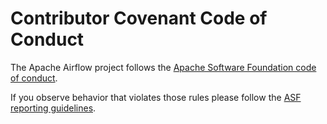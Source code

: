 # Contributor Covenant Code of Conduct

The Apache Airflow project follows the [Apache Software Foundation code of conduct](http://www.apache.org/foundation/policies/conduct.html).

If you observe behavior that violates those rules please follow the [ASF reporting guidelines](https://www.apache.org/foundation/policies/conduct#reporting-guidelines). 

